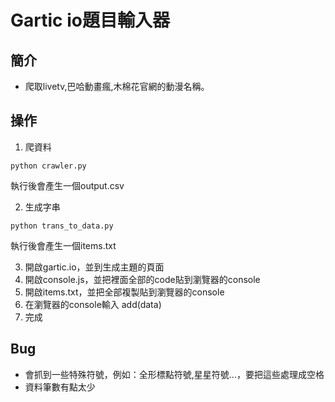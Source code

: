 # Gartic io題目輸入器

## 簡介
- 爬取livetv,巴哈動畫瘋,木棉花官網的動漫名稱。

## 操作

1. 爬資料
```python=
python crawler.py
```
執行後會產生一個output.csv

2. 生成字串
```python=
python trans_to_data.py
```
執行後會產生一個items.txt

3. 開啟gartic.io，並到生成主題的頁面
4. 開啟console.js，並把裡面全部的code貼到瀏覽器的console
5. 開啟items.txt，並把全部複製貼到瀏覽器的console
6. 在瀏覽器的console輸入 add(data)
7. 完成

## Bug
- 會抓到一些特殊符號，例如：全形標點符號,星星符號...，要把這些處理成空格
- 資料筆數有點太少

